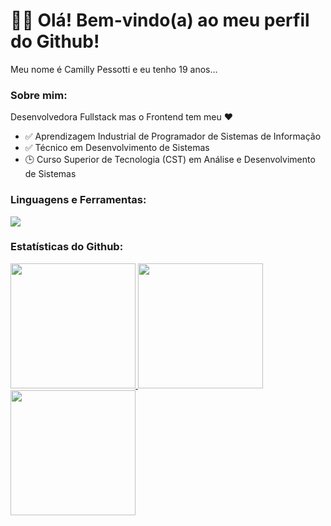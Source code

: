 <div>
  <div>
    <h1>👋🏻 Olá! Bem-vindo(a) ao meu perfil do Github!</h1>
    <p>Meu nome é Camilly Pessotti e eu tenho 19 anos...</p>
  </div>
  <div>
    <h3>Sobre mim:</h3>
    <p>Desenvolvedora Fullstack mas o Frontend tem meu ❤</p>
    <ul>
      <li>✅ Aprendizagem Industrial de Programador de Sistemas de Informação</li>
      <li>✅ Técnico em Desenvolvimento de Sistemas</li>
      <li>🕒 Curso Superior de Tecnologia (CST) em Análise e Desenvolvimento de Sistemas</li>
    </ul>
  </div>
  <div>
    <h3>Linguagens e Ferramentas:</h3>
    <div>
      <a href="https://skillicons.dev">
        <img src="https://skillicons.dev/icons?i=java,spring,html,css,sass,js,ts,react,vite,py,fastapi,flask,django,markdown,git,mysql,postgres,mongo&theme=dark" />
      </a>
      <div data-iframe-width="150" data-iframe-height="270" data-share-badge-id="2e3fcc97-5069-4f6a-b5e4-a3bd2db45039" data-share-badge-host="https://www.credly.com"></div>
    </div>
  </div>
  <div>
    <h3>Estatísticas do Github:</h3>
    <div>
      <a href="https://github.com/pessotticamilly">
        <img height="200em" src="https://github-readme-stats.vercel.app/api/top-langs/?username=pessotticamilly&layout=compact&langs_count=8&theme=dracula"/>
        <img height="200em" src="https://github-readme-stats.vercel.app/api?username=pessotticamilly&show_icons=true&theme=dracula&include_all_commits=true&count_private=true"/>
        <img height="200em" src="https://github-readme-streak-stats.herokuapp.com/?user=pessotticamilly&theme=dracula"/>
      </a>
    </div>
  </div>
  <!--<div>
    <h3>Contato:</h3>
    <div>
      <a href="#"></a>
    </div>
  </div>-->
</div>
<script type="text/javascript" async src="//cdn.credly.com/assets/utilities/embed.js"></script>

